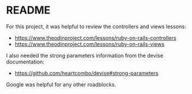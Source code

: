 # README

For this project, it was helpful to review the controllers and views lessons:
- https://www.theodinproject.com/lessons/ruby-on-rails-controllers
- https://www.theodinproject.com/lessons/ruby-on-rails-views

I also needed the strong parameters information from the devise documentation:
- https://github.com/heartcombo/devise#strong-parameters

Google was helpful for any other roadblocks.
